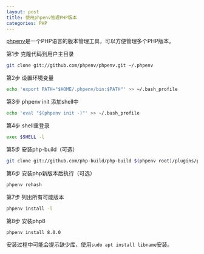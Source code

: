 ```yaml
---
layout: post
title: 使用phpenv管理PHP版本
categories: PHP
---
```

[phpenv](https://github.com/phpenv/phpenv)是一个PHP语言的版本管理工具，可以方便管理多个PHP版本。

第1步 克隆代码到用户主目录

```sh
git clone git://github.com/phpenv/phpenv.git ~/.phpenv
```

第2步 设置环境变量

```sh
echo 'export PATH="$HOME/.phpenv/bin:$PATH"' >> ~/.bash_profile
```

第3步 phpenv init 添加shell中

```sh
echo 'eval "$(phpenv init -)"' >> ~/.bash_profile
```

第4步 shell重登录

```sh
exec $SHELL -l
```

第5步 安装php-build（可选）

```sh
git clone git://github.com/php-build/php-build $(phpenv root)/plugins/php-build
```

第6步 安装php新版本后执行（可选） 

```sh
phpenv rehash
```

第7步 列出所有可能版本

```sh
phpenv install -l
```

第8步 安装php8

```sh
phpenv install 8.0.0
```

安装过程中可能会提示缺少库，使用`sudo apt install libname`安装。
